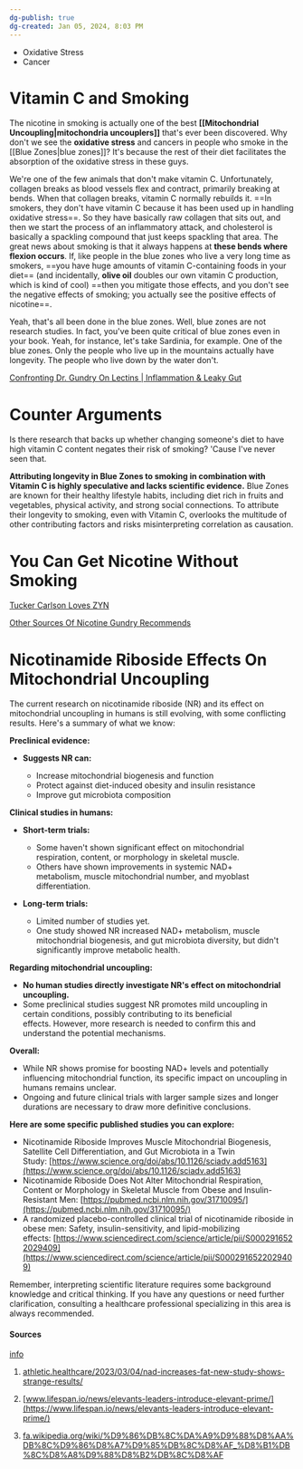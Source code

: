 ```yaml
---
dg-publish: true
dg-created: Jan 05, 2024, 8:03 PM
---
```


- Oxidative Stress
- Cancer

# Vitamin C and Smoking

The nicotine in smoking is actually one of the best **[[Mitochondrial Uncoupling|mitochondria uncouplers]]** that's ever been discovered. Why don't we see the **oxidative stress** and cancers in people who smoke in the [[Blue Zones|blue zones]]? It's because the rest of their diet facilitates the absorption of the oxidative stress in these guys.

We're one of the few animals that don't make vitamin C. Unfortunately, collagen breaks as blood vessels flex and contract, primarily breaking at bends. When that collagen breaks, vitamin C normally rebuilds it. ==In smokers, they don't have vitamin C because it has been used up in handling oxidative stress==. So they have basically raw collagen that sits out, and then we start the process of an inflammatory attack, and cholesterol is basically a spackling compound that just keeps spackling that area. The great news about smoking is that it always happens at **these bends where flexion occurs**. If, like people in the blue zones who live a very long time as smokers, ==you have huge amounts of vitamin C-containing foods in your diet== (and incidentally, **olive oil** doubles our own vitamin C production, which is kind of cool) ==then you mitigate those effects, and you don't see the negative effects of smoking; you actually see the positive effects of nicotine==.


Yeah, that's all been done in the blue zones. Well, blue zones are not research studies. In fact, you've been quite critical of blue zones even in your book. Yeah, for instance, let's take Sardinia, for example. One of the blue zones. Only the people who live up in the mountains actually have longevity. The people who live down by the water don't.

[Confronting Dr. Gundry On Lectins | Inflammation & Leaky Gut](https://youtu.be/ZemkG6Vj7hc?si=a_04t5nmSiGEcX2T&t=283)
# Counter Arguments

Is there research that backs up whether changing someone's diet to have high vitamin C content negates their risk of smoking? 'Cause I've never seen that.

**Attributing longevity in Blue Zones to smoking in combination with Vitamin C is highly speculative and lacks scientific evidence.** Blue Zones are known for their healthy lifestyle habits, including diet rich in fruits and vegetables, physical activity, and strong social connections. To attribute their longevity to smoking, even with Vitamin C, overlooks the multitude of other contributing factors and risks misinterpreting correlation as causation.

# You Can Get Nicotine Without Smoking

[Tucker Carlson Loves ZYN](https://youtube.com/shorts/GB5wnYZk5bw?si=T3UJhCOdJjgtEqLr)

[Other Sources Of Nicotine Gundry Recommends](https://youtu.be/ZemkG6Vj7hc?si=Jm1VDsJMpJzekP9S&t=1093)
# Nicotinamide Riboside Effects On Mitochondrial Uncoupling

The current research on nicotinamide riboside (NR) and its effect on mitochondrial uncoupling in humans is still evolving, with some conflicting results. Here's a summary of what we know:

**Preclinical evidence:**

- **Suggests NR can:**
    
    - Increase mitochondrial biogenesis and function
    - Protect against diet-induced obesity and insulin resistance
    - Improve gut microbiota composition
    

**Clinical studies in humans:**

- **Short-term trials:**
    
    - Some haven't shown significant effect on mitochondrial respiration, content, or morphology in skeletal muscle.
    - Others have shown improvements in systemic NAD+ metabolism, muscle mitochondrial number, and myoblast differentiation.
    
- **Long-term trials:**
    
    - Limited number of studies yet.
    - One study showed NR increased NAD+ metabolism, muscle mitochondrial biogenesis, and gut microbiota diversity, but didn't significantly improve metabolic health.
    

**Regarding mitochondrial uncoupling:**

- **No human studies directly investigate NR's effect on mitochondrial uncoupling.**
- Some preclinical studies suggest NR promotes mild uncoupling in certain conditions, possibly contributing to its beneficial effects. However, more research is needed to confirm this and understand the potential mechanisms.

**Overall:**

- While NR shows promise for boosting NAD+ levels and potentially influencing mitochondrial function, its specific impact on uncoupling in humans remains unclear.
- Ongoing and future clinical trials with larger sample sizes and longer durations are necessary to draw more definitive conclusions.

**Here are some specific published studies you can explore:**

- Nicotinamide Riboside Improves Muscle Mitochondrial Biogenesis, Satellite Cell Differentiation, and Gut Microbiota in a Twin Study: [https://www.science.org/doi/abs/10.1126/sciadv.add5163](https://www.science.org/doi/abs/10.1126/sciadv.add5163)
- Nicotinamide Riboside Does Not Alter Mitochondrial Respiration, Content or Morphology in Skeletal Muscle from Obese and Insulin-Resistant Men: [https://pubmed.ncbi.nlm.nih.gov/31710095/](https://pubmed.ncbi.nlm.nih.gov/31710095/)
- A randomized placebo-controlled clinical trial of nicotinamide riboside in obese men: Safety, insulin-sensitivity, and lipid-mobilizing effects: [https://www.sciencedirect.com/science/article/pii/S0002916522029409](https://www.sciencedirect.com/science/article/pii/S0002916522029409)

Remember, interpreting scientific literature requires some background knowledge and critical thinking. If you have any questions or need further clarification, consulting a healthcare professional specializing in this area is always recommended.

#### Sources

[info](https://bard.google.com/faq#citation)

1. [athletic.healthcare/2023/03/04/nad-increases-fat-new-study-shows-strange-results/](https://athletic.healthcare/2023/03/04/nad-increases-fat-new-study-shows-strange-results/)
    
2. [www.lifespan.io/news/elevants-leaders-introduce-elevant-prime/](https://www.lifespan.io/news/elevants-leaders-introduce-elevant-prime/)
    
3. [fa.wikipedia.org/wiki/%D9%86%DB%8C%DA%A9%D9%88%D8%AA%DB%8C%D9%86%D8%A7%D9%85%DB%8C%D8%AF_%D8%B1%DB%8C%D8%A8%D9%88%D8%B2%DB%8C%D8%AF](https://fa.wikipedia.org/wiki/%D9%86%DB%8C%DA%A9%D9%88%D8%AA%DB%8C%D9%86%D8%A7%D9%85%DB%8C%D8%AF_%D8%B1%DB%8C%D8%A8%D9%88%D8%B2%DB%8C%D8%AF)